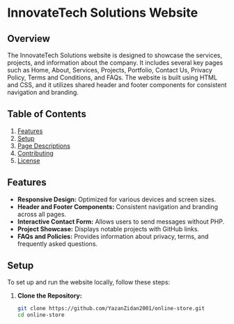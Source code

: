 # InnovateTech Solutions Website

## Overview

The InnovateTech Solutions website is designed to showcase the services, projects, and information about the company. It includes several key pages such as Home, About, Services, Projects, Portfolio, Contact Us, Privacy Policy, Terms and Conditions, and FAQs. The website is built using HTML and CSS, and it utilizes shared header and footer components for consistent navigation and branding.

## Table of Contents

1. [Features](#features)
2. [Setup](#setup)
3. [Page Descriptions](#page-descriptions)
4. [Contributing](#contributing)
5. [License](#license)

## Features

- **Responsive Design:** Optimized for various devices and screen sizes.
- **Header and Footer Components:** Consistent navigation and branding across all pages.
- **Interactive Contact Form:** Allows users to send messages without PHP.
- **Project Showcase:** Displays notable projects with GitHub links.
- **FAQs and Policies:** Provides information about privacy, terms, and frequently asked questions.

## Setup

To set up and run the website locally, follow these steps:

1. **Clone the Repository:**

   ```bash
   git clone https://github.com/YazanZidan2001/online-store.git
   cd online-store
